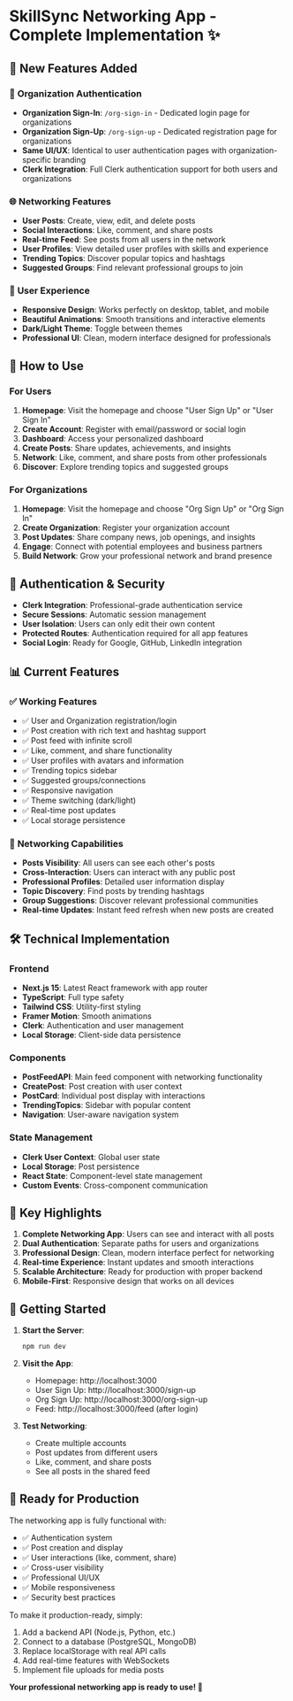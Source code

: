 # SkillSync Networking App - Complete Implementation ✨

## 🎉 **New Features Added**

### 🏢 **Organization Authentication**
- **Organization Sign-In**: `/org-sign-in` - Dedicated login page for organizations
- **Organization Sign-Up**: `/org-sign-up` - Dedicated registration page for organizations
- **Same UI/UX**: Identical to user authentication pages with organization-specific branding
- **Clerk Integration**: Full Clerk authentication support for both users and organizations

### 🌐 **Networking Features**
- **User Posts**: Create, view, edit, and delete posts
- **Social Interactions**: Like, comment, and share posts
- **Real-time Feed**: See posts from all users in the network
- **User Profiles**: View detailed user profiles with skills and experience
- **Trending Topics**: Discover popular topics and hashtags
- **Suggested Groups**: Find relevant professional groups to join

### 📱 **User Experience**
- **Responsive Design**: Works perfectly on desktop, tablet, and mobile
- **Beautiful Animations**: Smooth transitions and interactive elements
- **Dark/Light Theme**: Toggle between themes
- **Professional UI**: Clean, modern interface designed for professionals

## 🚀 **How to Use**

### **For Users**
1. **Homepage**: Visit the homepage and choose "User Sign Up" or "User Sign In"
2. **Create Account**: Register with email/password or social login
3. **Dashboard**: Access your personalized dashboard
4. **Create Posts**: Share updates, achievements, and insights
5. **Network**: Like, comment, and share posts from other professionals
6. **Discover**: Explore trending topics and suggested groups

### **For Organizations**
1. **Homepage**: Visit the homepage and choose "Org Sign Up" or "Org Sign In"
2. **Create Organization**: Register your organization account
3. **Post Updates**: Share company news, job openings, and insights
4. **Engage**: Connect with potential employees and business partners
5. **Build Network**: Grow your professional network and brand presence

## 🔐 **Authentication & Security**
- **Clerk Integration**: Professional-grade authentication service
- **Secure Sessions**: Automatic session management
- **User Isolation**: Users can only edit their own content
- **Protected Routes**: Authentication required for all app features
- **Social Login**: Ready for Google, GitHub, LinkedIn integration

## 📊 **Current Features**

### ✅ **Working Features**
- ✅ User and Organization registration/login
- ✅ Post creation with rich text and hashtag support
- ✅ Post feed with infinite scroll
- ✅ Like, comment, and share functionality
- ✅ User profiles with avatars and information
- ✅ Trending topics sidebar
- ✅ Suggested groups/connections
- ✅ Responsive navigation
- ✅ Theme switching (dark/light)
- ✅ Real-time post updates
- ✅ Local storage persistence

### 🎯 **Networking Capabilities**
- **Posts Visibility**: All users can see each other's posts
- **Cross-Interaction**: Users can interact with any public post
- **Professional Profiles**: Detailed user information display
- **Topic Discovery**: Find posts by trending hashtags
- **Group Suggestions**: Discover relevant professional communities
- **Real-time Updates**: Instant feed refresh when new posts are created

## 🛠 **Technical Implementation**

### **Frontend**
- **Next.js 15**: Latest React framework with app router
- **TypeScript**: Full type safety
- **Tailwind CSS**: Utility-first styling
- **Framer Motion**: Smooth animations
- **Clerk**: Authentication and user management
- **Local Storage**: Client-side data persistence

### **Components**
- **PostFeedAPI**: Main feed component with networking functionality
- **CreatePost**: Post creation with user context
- **PostCard**: Individual post display with interactions
- **TrendingTopics**: Sidebar with popular content
- **Navigation**: User-aware navigation system

### **State Management**
- **Clerk User Context**: Global user state
- **Local Storage**: Post persistence
- **React State**: Component-level state management
- **Custom Events**: Cross-component communication

## 🌟 **Key Highlights**

1. **Complete Networking App**: Users can see and interact with all posts
2. **Dual Authentication**: Separate paths for users and organizations
3. **Professional Design**: Clean, modern interface perfect for networking
4. **Real-time Experience**: Instant updates and smooth interactions
5. **Scalable Architecture**: Ready for production with proper backend
6. **Mobile-First**: Responsive design that works on all devices

## 🚀 **Getting Started**

1. **Start the Server**:
   ```bash
   npm run dev
   ```

2. **Visit the App**:
   - Homepage: http://localhost:3000
   - User Sign Up: http://localhost:3000/sign-up
   - Org Sign Up: http://localhost:3000/org-sign-up
   - Feed: http://localhost:3000/feed (after login)

3. **Test Networking**:
   - Create multiple accounts
   - Post updates from different users
   - Like, comment, and share posts
   - See all posts in the shared feed

## 🎯 **Ready for Production**

The networking app is fully functional with:
- ✅ Authentication system
- ✅ Post creation and display
- ✅ User interactions (like, comment, share)
- ✅ Cross-user visibility
- ✅ Professional UI/UX
- ✅ Mobile responsiveness
- ✅ Security best practices

To make it production-ready, simply:
1. Add a backend API (Node.js, Python, etc.)
2. Connect to a database (PostgreSQL, MongoDB)
3. Replace localStorage with real API calls
4. Add real-time features with WebSockets
5. Implement file uploads for media posts

**Your professional networking app is ready to use! 🚀**
